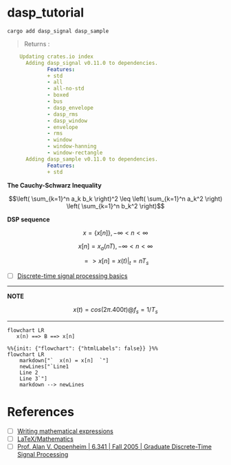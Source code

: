 # dasp_tutorial


```
cargo add dasp_signal dasp_sample
```
> Returns :
```yaml
    Updating crates.io index
      Adding dasp_signal v0.11.0 to dependencies.
             Features:
             + std
             - all
             - all-no-std
             - boxed
             - bus
             - dasp_envelope
             - dasp_rms
             - dasp_window
             - envelope
             - rms
             - window
             - window-hanning
             - window-rectangle
      Adding dasp_sample v0.11.0 to dependencies.
             Features:
             + std
```

**The Cauchy-Schwarz Inequality**

```math
\left( \sum_{k=1}^n a_k b_k \right)^2 \leq \left( \sum_{k=1}^n a_k^2 \right) \left( \sum_{k=1}^n b_k^2 \right)
```

**DSP sequence**

```math
x = \{ x[n] \}, -\infty < n < \infty
```

```math
x[n] = x_a ( nT ), -\infty < n < \infty
```


```math
=> x[n] = x(t)|_t=nT_s
```

- [ ] [Discrete-time signal processing basics](https://signalprocessingsystems.netlify.app/disciplines/discrete/discretesignalprocessing_main/)

---
**NOTE**

```math
x(t) = cos(2 \pi . 400t) @ f_s = 1/T_s 
```

---

```mermaid
flowchart LR
   x(n) ==> B ==> x[n]
```

```mermaid
%%{init: {"flowchart": {"htmlLabels": false}} }%%
flowchart LR
    markdown["`  x(n) = x[n]  `"]
    newLines["`Line1
    Line 2
    Line 3`"]
    markdown --> newLines
```








# References

- [ ] [Writing mathematical expressions](https://docs.github.com/en/get-started/writing-on-github/working-with-advanced-formatting/writing-mathematical-expressions)
- [ ] [LaTeX/Mathematics](https://en.wikibooks.org/wiki/LaTeX/Mathematics)
- [ ] [Prof. Alan V. Oppenheim | 6.341 | Fall 2005 | Graduate Discrete-Time Signal Processing](https://ocw.mit.edu/courses/6-341-discrete-time-signal-processing-fall-2005/)

```
